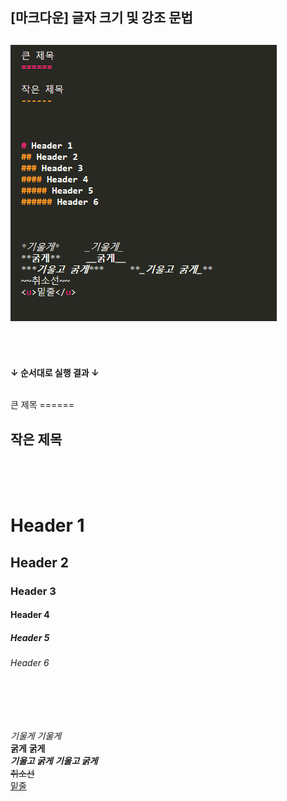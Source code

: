 ## [마크다운] 글자 크기 및 강조 문법

![글자 강조 문법](/%EC%BD%94%EB%93%9C.PNG)  
<br/>
<br/>
----------

**↓ 순서대로 실행 결과 ↓**  


<br/>
큰 제목
======

<br/>

작은 제목
------

<br/>
<br/>
<br/>

# Header 1 
## Header 2
### Header 3
#### Header 4
##### Header 5
###### Header 6

<br/>
<br/>
<br/>

*기울게*     _기울게_  
**굵게**     __굵게__  
***기울고 굵게***     **_기울고 굵게_**  
~~취소선~~  
<u>밑줄</u>  
